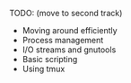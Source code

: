 
TODO: (move to second track)
- Moving around efficiently
- Process management
- I/O streams and gnutools
- Basic scripting
- Using tmux

